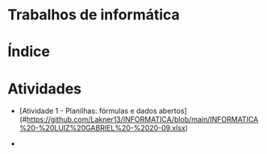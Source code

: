 # Trabalhos de informática

# Índice
# Atividades
* [Atividade 1 - Planilhas: fórmulas e dados abertos] (#https://github.com/Lakner13/INFORMATICA/blob/main/INFORMATICA%20-%20LUIZ%20GABRIEL%20-%2020-09.xlsx)

* 
